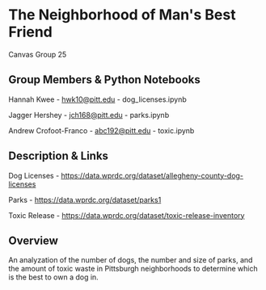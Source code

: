 # The Neighborhood of Man's Best Friend
Canvas Group 25

## Group Members & Python Notebooks
Hannah Kwee - hwk10@pitt.edu - dog_licenses.ipynb

Jagger Hershey - jch168@pitt.edu - parks.ipynb

Andrew Crofoot-Franco - abc192@pitt.edu - toxic.ipynb

## Description & Links
Dog Licenses - https://data.wprdc.org/dataset/allegheny-county-dog-licenses

Parks - https://data.wprdc.org/dataset/parks1

Toxic Release - https://data.wprdc.org/dataset/toxic-release-inventory

## Overview
An analyzation of the number of dogs, the number and size of parks, and the amount of toxic waste in Pittsburgh neighborhoods to determine which is the best to own a dog in.
